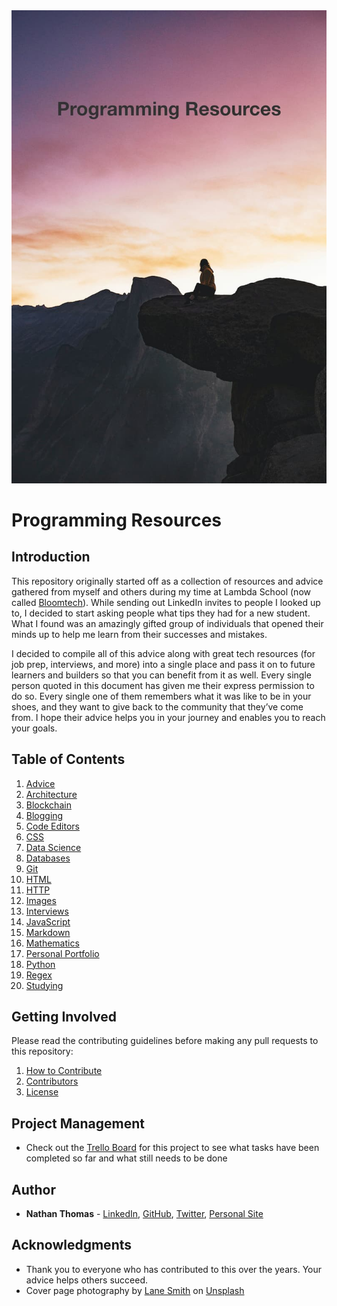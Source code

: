 <div align="center">
    <img alt="Programming Resources Hero Image" src="./images/hero-image.jpg">
</div>

# Programming Resources

## Introduction

This repository originally started off as a collection of resources and advice gathered from myself and others during my time at Lambda School (now called [Bloomtech](https://www.bloomtech.com/)). While sending out LinkedIn invites to people I looked up to, I decided to start asking people what tips they had for a new student. What I found was an amazingly gifted group of individuals that opened their minds up to help me learn from their successes and mistakes.

I decided to compile all of this advice along with great tech resources (for job prep, interviews, and more) into a single place and pass it on to future learners and builders so that you can benefit from it as well. Every single person quoted in this document has given me their express permission to do so. Every single one of them remembers what it was like to be in your shoes, and they want to give back to the community that they’ve come from. I hope their advice helps you in your journey and enables you to reach your goals.

## Table of Contents

1. [Advice](./advice/advice.md)
2. [Architecture](./resources/architecture.md)
3. [Blockchain](./resources/blockchain.md)
4. [Blogging](./resources/blogging.md)
5. [Code Editors](./resources/code-editors.md)
6. [CSS](./resources/css.md)
7. [Data Science](./resources/data-science.md)
8. [Databases](./resources/databases.md)
9. [Git](./resources/git.md)
10. [HTML](./resources/html.md)
11. [HTTP](./resources/http.md)
12. [Images](./resources/images.md)
13. [Interviews](./resources/interviews.md)
14. [JavaScript](./resources/javascript.md)
15. [Markdown](./resources/markdown.md)
16. [Mathematics](./resources/mathematics.md)
17. [Personal Portfolio](./resources/personal-portfolio.md)
18. [Python](./resources/python.md)
19. [Regex](./resources/regex.md)
20. [Studying](./resources/studying.md)

## Getting Involved

Please read the contributing guidelines before making any pull requests to this repository:

1. [How to Contribute](CONTRIBUTING.md)
2. [Contributors](CONTRIBUTORS.md)
3. [License](LICENSE)

## Project Management

- Check out the [Trello Board](https://trello.com/b/uxsSSTUE/programming-resources-repository) for this project to see what tasks have been completed so far and what still needs to be done

## Author

- **Nathan Thomas** - [LinkedIn](https://www.linkedin.com/in/nathan-thomas-644b3339/), [GitHub](https://github.com/nwthomas), [Twitter](https://twitter.com/nwthomas_), [Personal Site](https://www.nathanthomas.dev/)

## Acknowledgments

- Thank you to everyone who has contributed to this over the years. Your advice helps others succeed.
- Cover page photography by [Lane Smith](https://unsplash.com/@lanesmith) on [Unsplash](https://unsplash.com/)
